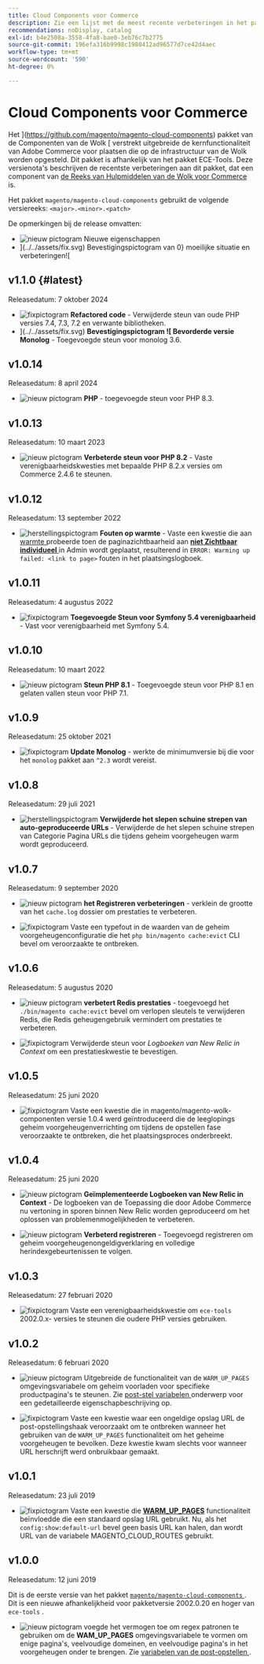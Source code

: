 ```yaml
---
title: Cloud Components voor Commerce
description: Zie een lijst met de meest recente verbeteringen in het pakket met Cloud Components.
recommendations: noDisplay, catalog
exl-id: b4e2508a-3558-4fa8-bae0-3eb76c7b2775
source-git-commit: 196efa316b9998c1980412ad96577d7ce42d4aec
workflow-type: tm+mt
source-wordcount: '590'
ht-degree: 0%

---
```


# Cloud Components voor Commerce

Het ](https://github.com/magento/magento-cloud-components) pakket van de Componenten van de Wolk [ verstrekt uitgebreide de kernfunctionaliteit van Adobe Commerce voor plaatsen die op de infrastructuur van de Wolk worden opgesteld. Dit pakket is afhankelijk van het pakket ECE-Tools. Deze versienota&#39;s beschrijven de recentste verbeteringen aan dit pakket, dat een component van [ de Reeks van Hulpmiddelen van de Wolk voor Commerce ](cloud-tools-suite.md) is.

Het pakket `magento/magento-cloud-components` gebruikt de volgende versiereeks: `<major>.<minor>.<patch>`

De opmerkingen bij de release omvatten:

- ![ nieuw pictogram ](../../assets/new.svg) Nieuwe eigenschappen
- ](../../assets/fix.svg) Bevestigingspictogram van 0} moeilijke situatie en verbeteringen![

<!--Add release notes below-->

## v1.1.0 {#latest}

Releasedatum: 7 oktober 2024

- ![ fixpictogram ](../../assets/fix.svg) **Refactored code** - Verwijderde steun van oude PHP versies 7.4, 7.3, 7.2 en verwante bibliotheken.<!-- MCLOUD-9278 - -->
- ](../../assets/fix.svg) **Bevestigingspictogram ![ Bevorderde versie Monolog** - Toegevoegde steun voor monolog 3.6.<!-- MCLOUD-12855 - -->

## v1.0.14

Releasedatum: 8 april 2024

- ![ nieuw pictogram ](../../assets/new.svg) **PHP** - toegevoegde steun voor PHP 8.3.

## v1.0.13

Releasedatum: 10 maart 2023

- ![ nieuw pictogram ](../../assets/new.svg) **Verbeterde steun voor PHP 8.2** - Vaste verenigbaarheidskwesties met bepaalde PHP 8.2.x versies om Commerce 2.4.6 te steunen.

## v1.0.12

Releasedatum: 13 september 2022

- ![ herstellingspictogram ](../../assets/fix.svg) **Fouten op warmte** - Vaste een kwestie die aan [ warmte ](../environment/variables-post-deploy.md#warm_up_pages) probeerde toen de paginazichtbaarheid aan [**niet Zichtbaar individueel** ](https://experienceleague.adobe.com/en/docs/commerce-admin/systems/data-transfer/data-attributes-product#simple-product-csv-file-structure) in Admin wordt geplaatst, resulterend in `ERROR: Warming up failed: <link to page>` fouten in het plaatsingslogboek.<!-- MCLOUD-9134 -->

## v1.0.11

Releasedatum: 4 augustus 2022

- ![ fixpictogram ](../../assets/fix.svg) **Toegevoegde Steun voor Symfony 5.4 verenigbaarheid** - Vast voor verenigbaarheid met Symfony 5.4.<!-- AC-3550 -->

## v1.0.10

Releasedatum: 10 maart 2022

- ![ nieuw pictogram ](../../assets/new.svg) **Steun PHP 8.1** - Toegevoegde steun voor PHP 8.1 en gelaten vallen steun voor PHP 7.1.

## v1.0.9

Releasedatum: 25 oktober 2021

- ![ fixpictogram ](../../assets/fix.svg) **Update Monolog** - werkte de minimumversie bij die voor het `monolog` pakket aan `^2.3` wordt vereist.<!-- ACMP-1263 -->

## v1.0.8

Releasedatum: 29 juli 2021

- ![ herstellingspictogram ](../../assets/fix.svg) **Verwijderde het slepen schuine strepen van auto-geproduceerde URLs** - Verwijderde de het slepen schuine strepen van Categorie Pagina URLs die tijdens geheim voorgeheugen warm wordt geproduceerd.<!--MCLOUD-7192-->

## v1.0.7

Releasedatum: 9 september 2020

- ![ nieuw pictogram ](../../assets/new.svg) **het Registreren verbeteringen** - verklein de grootte van het `cache.log` dossier om prestaties te verbeteren.<!--MCLOUD-6859-->

- ![ fixpictogram ](../../assets/fix.svg) Vaste een typefout in de waarden van de geheim voorgeheugenconfiguratie die het `php bin/magento cache:evict` CLI bevel om veroorzaakte te ontbreken.

## v1.0.6

Releasedatum: 5 augustus 2020

- ![ nieuw pictogram ](../../assets/new.svg) **verbetert Redis prestaties** - toegevoegd het `./bin/magento cache:evict` bevel om verlopen sleutels te verwijderen Redis, die Redis geheugengebruik vermindert om prestaties te verbeteren.<!--MCLOUD-6023-->

- ![ fixpictogram ](../../assets/fix.svg) Verwijderde steun voor *Logboeken van New Relic in Context* om een prestatieskwestie te bevestigen.<!--MCLOUD-6422-->

## v1.0.5

Releasedatum: 25 juni 2020

- ![ fixpictogram ](../../assets/fix.svg) Vaste een kwestie die in magento/magento-wolk-componenten versie 1.0.4 werd geïntroduceerd die de leeglopings geheim voorgeheugenverrichting om tijdens de opstellen fase veroorzaakte te ontbreken, die het plaatsingsproces onderbreekt.

## v1.0.4

Releasedatum: 25 juni 2020

- ![ nieuw pictogram ](../../assets/new.svg) **Geïmplementeerde Logboeken van New Relic in Context** - De logboeken van de Toepassing die door Adobe Commerce nu vertoning in sporen binnen New Relic worden geproduceerd om het oplossen van problemenmogelijkheden te verbeteren.<!--MCLOUD-6029-->

- ![ nieuw pictogram ](../../assets/new.svg) **Verbeterd registreren** - Toegevoegd registreren om geheim voorgeheugenongeldigverklaring en volledige herindexgebeurtenissen te volgen.<!--MCLOUD-6157-->

## v1.0.3

Releasedatum: 27 februari 2020

- ![ fixpictogram ](../../assets/fix.svg) Vaste een verenigbaarheidskwestie om `ece-tools` 2002.0.x- versies te steunen die oudere PHP versies gebruiken.

## v1.0.2

Releasedatum: 6 februari 2020

- ![ nieuw pictogram ](../../assets/new.svg) Uitgebreide de functionaliteit van de `WARM_UP_PAGES` omgevingsvariabele om geheim voorladen voor specifieke productpagina&#39;s te steunen. Zie [ post-stel variabelen ](../environment/variables-post-deploy.md#warm_up_pages) onderwerp voor een gedetailleerde eigenschapbeschrijving op.<!--MAGECLOUD-4444-->

- ![ fixpictogram ](../../assets/fix.svg) Vaste een kwestie waar een ongeldige opslag URL de post-opstellingshaak veroorzaakt om te ontbreken wanneer het gebruiken van de `WARM_UP_PAGES` functionaliteit om het geheime voorgeheugen te bevolken. Deze kwestie kwam slechts voor wanneer URL herschrijft werd onbruikbaar gemaakt.<!-- MAGECLOUD-4094 -->

## v1.0.1

Releasedatum: 23 juli 2019

- ![ fixpictogram ](../../assets/fix.svg) Vaste een kwestie die [**WARM_UP_PAGES**](../environment/variables-post-deploy.md#warm_up_pages) functionaliteit beïnvloedde die een standaard opslag URL gebruikt. Nu, als het `config:show:default-url` bevel geen basis URL kan halen, dan wordt URL van de variabele MAGENTO_CLOUD_ROUTES gebruikt.<!-- MAGECLOUD-3866 -->

## v1.0.0

Releasedatum: 12 juni 2019

Dit is de eerste versie van het pakket [`magento/magento-cloud-components` ](https://github.com/magento/magento-cloud-components) . Dit is een nieuwe afhankelijkheid voor pakketversie 2002.0.20 en hoger van `ece-tools` .

- ![ nieuw pictogram ](../../assets/new.svg) voegde het vermogen toe om regex patronen te gebruiken om de **WAM_UP_PAGES** omgevingsvariabele te vormen om enige pagina&#39;s, veelvoudige domeinen, en veelvoudige pagina&#39;s in het voorgeheugen onder te brengen. Zie [ variabelen van de post-opstellen ](../environment/variables-post-deploy.md#warm_up_pages).<!--MAGECLOUD-3258-->

